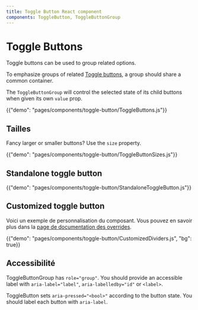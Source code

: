 ```yaml
---
title: Toggle Button React component
components: ToggleButton, ToggleButtonGroup
---
```


# Toggle Buttons

<p class="description">Toggle buttons can be used to group related options.</p>

To emphasize groups of related [Toggle buttons](https://material.io/design/components/buttons.html#toggle-button), a group should share a common container.

The `ToggleButtonGroup` will control the selected state of its child buttons when given its own `value` prop.

{{"demo": "pages/components/toggle-button/ToggleButtons.js"}}

## Tailles

Fancy larger or smaller buttons? Use the `size` property.

{{"demo": "pages/components/toggle-button/ToggleButtonSizes.js"}}

## Standalone toggle button

{{"demo": "pages/components/toggle-button/StandaloneToggleButton.js"}}

## Customized toggle button

Voici un exemple de personnalisation du composant. Vous pouvez en savoir plus dans la [page de documentation des overrides](/customization/components/).

{{"demo": "pages/components/toggle-button/CustomizedDividers.js", "bg": true}}

## Accessibilité

ToggleButtonGroup has `role="group"`. You should provide an accessible label with `aria-label="label"`, `aria-labelledby="id"` or `<label>`.

ToggleButton sets `aria-pressed="<bool>"` according to the button state. You should label each button with `aria-label`.